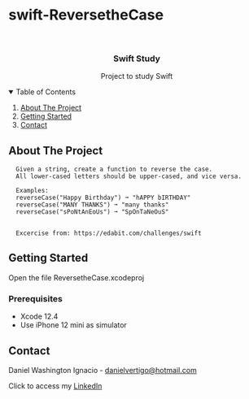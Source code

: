 # swift-ReversetheCase

<!-- PROJECT LOGO -->
<br />
<p align="center">

  <h3 align="center">Swift Study</h3>
  <p align="center">
    Project to study Swift
  </p>
</p>



<!-- TABLE OF CONTENTS -->
<details open="open">
  <summary>Table of Contents</summary>
  <ol>
    <li>
      <a href="#about-the-project">About The Project</a>
    </li>
    <li>
      <a href="#getting-started">Getting Started</a>
    </li>
    <li><a href="#contact">Contact</a></li>
  </ol>
</details>



<!-- ABOUT THE PROJECT -->
## About The Project
 
      Given a string, create a function to reverse the case.
      All lower-cased letters should be upper-cased, and vice versa.
      
      Examples:
      reverseCase("Happy Birthday") ➞ "hAPPY bIRTHDAY"
      reverseCase("MANY THANKS") ➞ "many thanks"
      reverseCase("sPoNtAnEoUs") ➞ "SpOnTaNeOuS"


      Excercise from: https://edabit.com/challenges/swift


<!-- GETTING STARTED -->
## Getting Started

Open the file ReversetheCase.xcodeproj 

### Prerequisites

* Xcode 12.4
* Use iPhone 12 mini as simulator 

<!-- CONTACT -->
## Contact

Daniel Washington Ignacio - danielvertigo@hotmail.com

Click to access my [LinkedIn](https://www.linkedin.com/in/daniel-washington-ignacio-ab439b164/)
